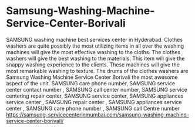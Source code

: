 # Samsung-Washing-Machine-Service-Center-Borivali
SAMSUNG  washing machine best services center in Hyderabad.  Clothes washers are quite possibly the most utilizing items in all over the washing machines will give the most effective washing to the cloths. The clothes washers will give the best washing to the materials. This item will give the snappy washing experience to the clients. These machines will give the most remarkable washing to texture. The drums of the clothes washers are Samsung Washing Machine Service Center Borivali the most awesome aspect of the unit. SAMSUNG care phone number, SAMSUNG service center contact number , SAMSUNG call center number, SAMSUNG service centering repair center, SAMSUNG service center, SAMSUNG appliances service center , SAMSUNG repair center  , SAMSUNG appliances service center , SAMSUNG care phone number , SAMSUNG call Centre number    https://samsung-servicecenterinmumbai.com/samsung-washing-machine-service-center-borivali/
